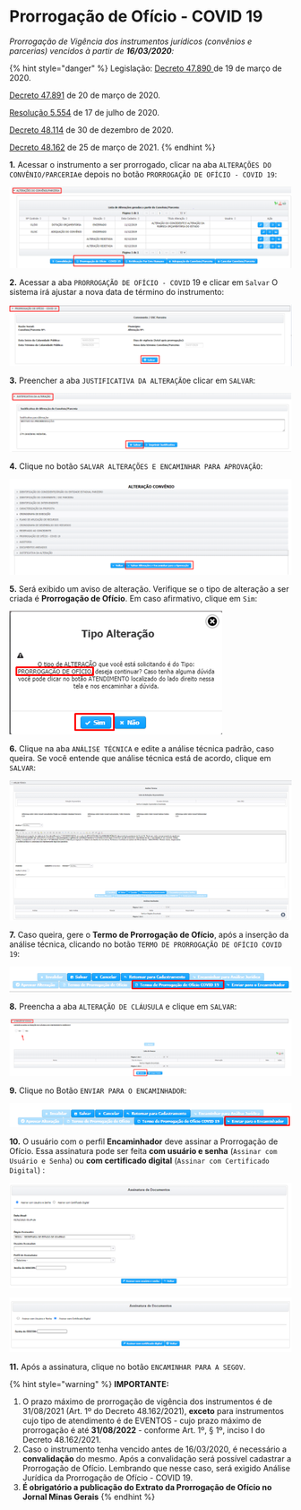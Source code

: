 # Prorrogação de Ofício - COVID 19

_Prorrogação de Vigência dos instrumentos jurídicos (convênios e parcerias) vencidos à partir de **16/03/2020**:_

{% hint style="danger" %}
Legislação: [Decreto 47.890 ](https://www.almg.gov.br/consulte/legislacao/completa/completa.html?tipo=DEC\&num=47890\&comp=\&ano=2020)de 19 de março de 2020.

&#x20;                   [Decreto 47.891](https://www.almg.gov.br/consulte/legislacao/completa/completa.html?tipo=DEC\&num=47891\&comp=\&ano=2020) de 20 de março de 2020.

&#x20;                   [Resolução 5.554](https://www.almg.gov.br/consulte/legislacao/completa/completa.html?num=5554\&ano=2020\&tipo=RAL) de 17 de julho de 2020.&#x20;

&#x20;                   [Decreto 48.114](https://www.almg.gov.br/consulte/legislacao/completa/completa.html?tipo=DEC\&num=48114\&comp=\&ano=2020\&aba=js\_textoOriginal#texto) de 30 de dezembro de 2020.

&#x20;                   [Decreto 48.162](https://www.almg.gov.br/consulte/legislacao/completa/completa.html?tipo=DEC\&num=48162\&comp=\&ano=2021) de 25 de março de 2021.
{% endhint %}

**1.** Acessar o instrumento a ser prorrogado, clicar na aba `ALTERAÇÕES DO CONVÊNIO/PARCERIA`e depois no botão `PRORROGAÇÃO DE OFÍCIO - COVID 19`:

![](<../../../../.gitbook/assets/image (358) (1).png>)

**2.** Acessar a aba `PRORROGAÇÃO DE OFÍCIO - COVID` 19  e clicar em `Salvar` O sistema irá ajustar a nova data de término do instrumento:

![](<../../../../.gitbook/assets/image (443).png>)

**3.** Preencher a aba `JUSTIFICATIVA DA ALTERAÇÃO`e clicar em `SALVAR`:

![](<../../../../.gitbook/assets/image (359) (1).png>)

**4.** Clique no botão `SALVAR ALTERAÇÕES E ENCAMINHAR PARA APROVAÇÃO`:

![](<../../../../.gitbook/assets/image (344) (1).png>)

**5.** Será exibido um aviso de alteração. Verifique se o tipo de alteração a ser criada é **Prorrogação de Ofício**. Em caso afirmativo, clique em `Sim`:

![](<../../../../.gitbook/assets/image (360) (1).png>)

**6.** Clique na aba `ANÁLISE TÉCNICA` e edite a análise técnica padrão, caso queira. Se você entende que análise técnica está de acordo, clique em `SALVAR`:

![](<../../../../.gitbook/assets/image (399) (1).png>)

**7.** Caso queira, gere o **Termo de Prorrogação de Ofício**, após a inserção da análise técnica, clicando no botão `TERMO DE PRORROGAÇÃO DE OFÍCIO COVID 19`:

![](<../../../../.gitbook/assets/image (348) (1).png>)

**8.** Preencha a aba `ALTERAÇÃO DE CLÁUSULA` e clique em `SALVAR`:

![](<../../../../.gitbook/assets/image (349) (1).png>)

**9.** Clique no Botão `ENVIAR PARA O ENCAMINHADOR`:

![](<../../../../.gitbook/assets/image (342) (1).png>)

**10.** O usuário com o perfil **Encaminhador** deve assinar a Prorrogação de Ofício. Essa assinatura pode ser feita **com usuário e senha** (`Assinar com Usuário e Senha`) ou **com certificado digital** (`Assinar com Certificado Digital`) :

![Assinatura com Usuário e Senha](<../../../../.gitbook/assets/image (392) (1).png>)

![Assinatura com Certificado Digital](<../../../../.gitbook/assets/image (395) (1).png>)

**11.** Após a assinatura, clique no botão `ENCAMINHAR PARA A SEGOV`.



{% hint style="warning" %}
**IMPORTANTE:**

1. O prazo máximo de prorrogação de vigência dos instrumentos é de 31/08/2021 (Art. 1º do Decreto 48.162/2021), **exceto** para instrumentos cujo tipo de atendimento é de EVENTOS - cujo prazo máximo de prorrogação é até **31/08/2022** - conforme Art. 1º, § 1º, inciso I do Decreto 48.162/2021.
2. Caso o instrumento tenha vencido antes de 16/03/2020, é necessário a **convalidação** do mesmo. Após a convalidação será possível cadastrar a Prorrogação de Ofício. Lembrando que nesse caso, será exigido Análise Jurídica da Prorrogação de Ofício - COVID 19.
3. **É obrigatório a publicação do Extrato da Prorrogação de Ofício no Jornal Minas Gerais**
{% endhint %}
